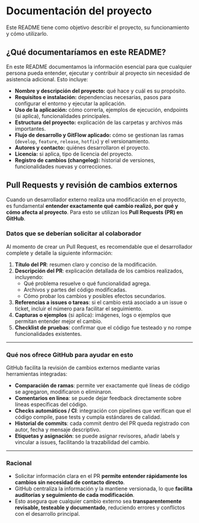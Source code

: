 # Documentación del proyecto

Este README tiene como objetivo describir el proyecto, su funcionamiento y cómo utilizarlo.  

## ¿Qué documentaríamos en este README?

En este README documentamos la información esencial para que cualquier persona pueda entender, ejecutar y contribuir al proyecto sin necesidad de asistencia adicional. Esto incluye:

- **Nombre y descripción del proyecto:** qué hace y cuál es su propósito.  
- **Requisitos e instalación:** dependencias necesarias, pasos para configurar el entorno y ejecutar la aplicación.  
- **Uso de la aplicación:** cómo correrla, ejemplos de ejecución, endpoints (si aplica), funcionalidades principales.  
- **Estructura del proyecto:** explicación de las carpetas y archivos más importantes.  
- **Flujo de desarrollo y GitFlow aplicado:** cómo se gestionan las ramas (`develop`, `feature`, `release`, `hotfix`) y el versionamiento.  
- **Autores y contacto:** quiénes desarrollaron el proyecto.  
- **Licencia:** si aplica, tipo de licencia del proyecto.  
- **Registro de cambios (changelog):** historial de versiones, funcionalidades nuevas y correcciones.  

## Pull Requests y revisión de cambios externos

Cuando un desarrollador externo realiza una modificación en el proyecto, es fundamental **entender exactamente qué cambio realizó, por qué y cómo afecta al proyecto**. Para esto se utilizan los **Pull Requests (PR) en GitHub**.

### Datos que se deberían solicitar al colaborador

Al momento de crear un Pull Request, es recomendable que el desarrollador complete y detalle la siguiente información:

1. **Título del PR**: resumen claro y conciso de la modificación.  
2. **Descripción del PR**: explicación detallada de los cambios realizados, incluyendo:  
   - Qué problema resuelve o qué funcionalidad agrega.  
   - Archivos y partes del código modificadas.  
   - Cómo probar los cambios y posibles efectos secundarios.  
3. **Referencias a issues o tareas**: si el cambio está asociado a un issue o ticket, incluir el número para facilitar el seguimiento.  
4. **Capturas o ejemplos** (si aplica): imágenes, logs o ejemplos que permitan entender mejor el cambio.  
5. **Checklist de pruebas**: confirmar que el código fue testeado y no rompe funcionalidades existentes.  

---

### Qué nos ofrece GitHub para ayudar en esto

GitHub facilita la revisión de cambios externos mediante varias herramientas integradas:

- **Comparación de ramas**: permite ver exactamente qué líneas de código se agregaron, modificaron o eliminaron.  
- **Comentarios en línea**: se puede dejar feedback directamente sobre líneas específicas del código.  
- **Checks automáticos / CI**: integración con pipelines que verifican que el código compile, pase tests y cumpla estándares de calidad.  
- **Historial de commits**: cada commit dentro del PR queda registrado con autor, fecha y mensaje descriptivo.  
- **Etiquetas y asignación**: se puede asignar revisores, añadir labels y vincular a issues, facilitando la trazabilidad del cambio.  

---

### Racional

- Solicitar información clara en el PR **permite entender rápidamente los cambios sin necesidad de contacto directo**.  
- GitHub centraliza la información y la mantiene versionada, lo que **facilita auditorías y seguimiento de cada modificación**.  
- Esto asegura que cualquier cambio externo sea **transparentemente revisable, testeable y documentado**, reduciendo errores y conflictos con el desarrollo principal.